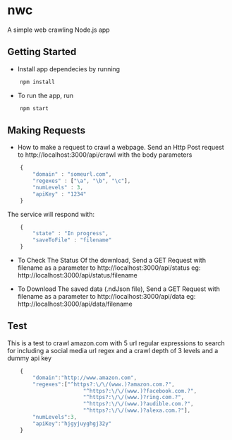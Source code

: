 # nwc
A simple web crawling Node.js app

## Getting Started
* Install app dependecies by running
```javascript
    npm install
```
* To run the app, run
```javascript
    npm start
```

## Making Requests
* How to make a request to crawl a webpage.
Send an Http Post request to http://localhost:3000/api/crawl
with the body parameters
```javascript
    {
        "domain" : "someurl.com",
        "regexes" : ["\a", "\b", "\c"],
        "numLevels" : 3,
        "apiKey" : "1234"
    }
```
The service will respond with:
```javascript
    {
        "state" : "In progress",
        "saveToFile" : "filename"
    }
```

* To Check The Status Of the download,
Send a GET Request with filename as a parameter to http://localhost:3000/api/status
eg: http://localhost:3000/api/status/filename

* To Download The saved data (.ndJson file), 
Send a GET Request with filename as a parameter to http://localhost:3000/api/data
eg: http://localhost:3000/api/data/filename

## Test
This is a test to crawl amazon.com with 5 url regular expressions to search for including a social media url regex and a crawl depth of 3 levels and a dummy api key
```javascript
    {
	    "domain":"http://www.amazon.com",
	    "regexes":["^https?:\/\/(www.)?amazon.com.?", 
                    	"^https?:\/\/(www.)?facebook.com.?", 
                    	"^https?:\/\/(www.)?ring.com.?",
                    	"^https?:\/\/(www.)?audible.com.?", 
                    	"^https?:\/\/(www.)?alexa.com.?"],
	    "numLevels":3,
	    "apiKey":"hjgyjuyghgj32y"
    }
```
